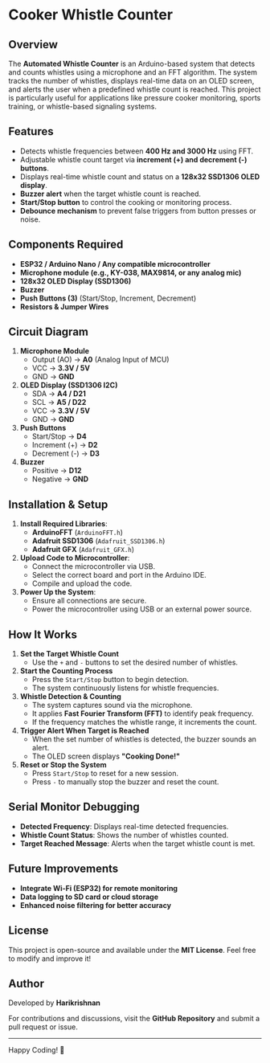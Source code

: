 # Cooker Whistle Counter

## Overview
The **Automated Whistle Counter** is an Arduino-based system that detects and counts whistles using a microphone and an FFT algorithm. The system tracks the number of whistles, displays real-time data on an OLED screen, and alerts the user when a predefined whistle count is reached. This project is particularly useful for applications like pressure cooker monitoring, sports training, or whistle-based signaling systems.

## Features
- Detects whistle frequencies between **400 Hz and 3000 Hz** using FFT.
- Adjustable whistle count target via **increment (+) and decrement (-) buttons**.
- Displays real-time whistle count and status on a **128x32 SSD1306 OLED display**.
- **Buzzer alert** when the target whistle count is reached.
- **Start/Stop button** to control the cooking or monitoring process.
- **Debounce mechanism** to prevent false triggers from button presses or noise.

## Components Required
- **ESP32 / Arduino Nano / Any compatible microcontroller**
- **Microphone module (e.g., KY-038, MAX9814, or any analog mic)**
- **128x32 OLED Display (SSD1306)**
- **Buzzer**
- **Push Buttons (3)** (Start/Stop, Increment, Decrement)
- **Resistors & Jumper Wires**

## Circuit Diagram
1. **Microphone Module**
   - Output (AO) → **A0** (Analog Input of MCU)
   - VCC → **3.3V / 5V**
   - GND → **GND**
2. **OLED Display (SSD1306 I2C)**
   - SDA → **A4 / D21**
   - SCL → **A5 / D22**
   - VCC → **3.3V / 5V**
   - GND → **GND**
3. **Push Buttons**
   - Start/Stop → **D4**
   - Increment (+) → **D2**
   - Decrement (-) → **D3**
4. **Buzzer**
   - Positive → **D12**
   - Negative → **GND**

## Installation & Setup
1. **Install Required Libraries**:
   - **ArduinoFFT** (`ArduinoFFT.h`)
   - **Adafruit SSD1306** (`Adafruit_SSD1306.h`)
   - **Adafruit GFX** (`Adafruit_GFX.h`)
2. **Upload Code to Microcontroller**:
   - Connect the microcontroller via USB.
   - Select the correct board and port in the Arduino IDE.
   - Compile and upload the code.
3. **Power Up the System**:
   - Ensure all connections are secure.
   - Power the microcontroller using USB or an external power source.

## How It Works
1. **Set the Target Whistle Count**
   - Use the `+` and `-` buttons to set the desired number of whistles.
2. **Start the Counting Process**
   - Press the `Start/Stop` button to begin detection.
   - The system continuously listens for whistle frequencies.
3. **Whistle Detection & Counting**
   - The system captures sound via the microphone.
   - It applies **Fast Fourier Transform (FFT)** to identify peak frequency.
   - If the frequency matches the whistle range, it increments the count.
4. **Trigger Alert When Target is Reached**
   - When the set number of whistles is detected, the buzzer sounds an alert.
   - The OLED screen displays **"Cooking Done!"**
5. **Reset or Stop the System**
   - Press `Start/Stop` to reset for a new session.
   - Press `-` to manually stop the buzzer and reset the count.

## Serial Monitor Debugging
- **Detected Frequency**: Displays real-time detected frequencies.
- **Whistle Count Status**: Shows the number of whistles counted.
- **Target Reached Message**: Alerts when the target whistle count is met.

## Future Improvements
- **Integrate Wi-Fi (ESP32) for remote monitoring**
- **Data logging to SD card or cloud storage**
- **Enhanced noise filtering for better accuracy**

## License
This project is open-source and available under the **MIT License**. Feel free to modify and improve it!

## Author
Developed by **Harikrishnan**

For contributions and discussions, visit the **GitHub Repository** and submit a pull request or issue.

---
Happy Coding! 🚀

